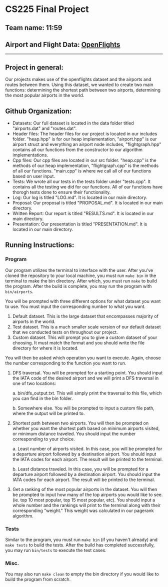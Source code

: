 
# CS225 Final Project

## Team name: 11:59  
## Airport and Flight Data: [OpenFlights](https://openflights.org/data.html)

---

## Project in general:  

Our projects makes use of the openflights dataset and the airports and routes between them. Using this dataset, we wanted to create two main functions: determining the shortest path between two airports, determining the most popular airports in the world. 

## Github Organization:

- Datasets: Our full dataset is located in the data folder titled "airports.dat" and "routes.dat". 
- Header files: The header files for our project is located in our includes folder. "heap.hpp" is for our heap implementation, "airport.hpp" is our airport struct and everything an airport node includes, "flightgraph.hpp" contains all our functions from the constructor to our algorithm implementations.
- Cpp files: Our cpp files are located in our src folder. "heap.cpp" is the methods of our heap implementation, "flightgraph.cpp" is the methods of all our functions. "main.cpp" is where we call all of our functions based on user input. 
- Tests: We wrote all our tests in the tests folder under "tests.cpp". It contains all the testing we did for our functions. All of our functions have thorogh tests done to ensure their functionality.
- Log: Our log is titled "LOG.md". It is located in our main directory.
- Proposal: Our proposal is titled "PROPOSAL.md". It is located in our main directory.
- Written Report: Our report is titled "RESULTS.md". It is located in our main directory.
- Presentation: Our presentation is titled "PRESENTATION.md". It is located in our main directory.

## Running Instructions:

### Program

Our program utilizes the terminal to interface with the user. After you've cloned the repository to your local machine, you must run `make bin` in the terminal to make the bin directory. After which, you must run `make` to build the program. After the build is complete, you may run the program with `bin/airports`.  

You will be prompted with three different options for what dataset you want to use. You must input the corresponding number to what you want.  

1. Default dataset. This is the large dataset that encompasses majority of airports in the world.
2. Test dataset. This is a much smaller scale version of our default dataset that we conducted tests on throughout our project.
3. Custom dataset. This will prompt you to give a custom dataset of your choosing. It must match the format and you should write the file directory for where it is located.  

You will then be asked which operation you want to execute. Again, choose the number corresponding to the function you want to run.  

  1. DFS traversal. You will be prompted for a starting point. You should input the IATA code of the desired airport and we will print a DFS traversal in one of two locations:  

      a. bin/dfs_output.txt. This will simply print the traversal to this file, which you can find in the bin folder.  
  
      b. Somewhere else. You will be prompted to input a custom file path, where the output will be printed to.  

  2. Shortest path between two airports. You will then be prompted on whether you want the shortest path based on minimum airports visited, or minimum distance traveled. You should input the number corresponding to your choice.  

      a. Least number of airports visited. In this case, you will be prompted for a departure airport followed by a destination airport. You should input the IATA codes for each airport. The result will be printed to the terminal.  

      b. Least distance traveled. In this case, you will be prompted for a departure airport followed by a destination airport. You should input the IATA codes for each airport. The result will be printed to the terminal.  

  3. Get a ranking of the most popular airports in the dataset. You will then be prompted to input how many of the top airports you would like to see. (ie. top 10 most popular, top 15 most popular, etc). You should input a whole number and the rankings will print to the terminal along with their corresponding "weight." This weight was calculated in our pagerank algorithm.

### Tests

Similar to the program, you must run `make bin` (if you haven't already) and `make tests` to build the tests. After the build has completed successfully, you may run `bin/tests` to execute the test cases.

### Misc.

You may also run `make clean` to empty the bin directory if you would like to build the program from scratch.